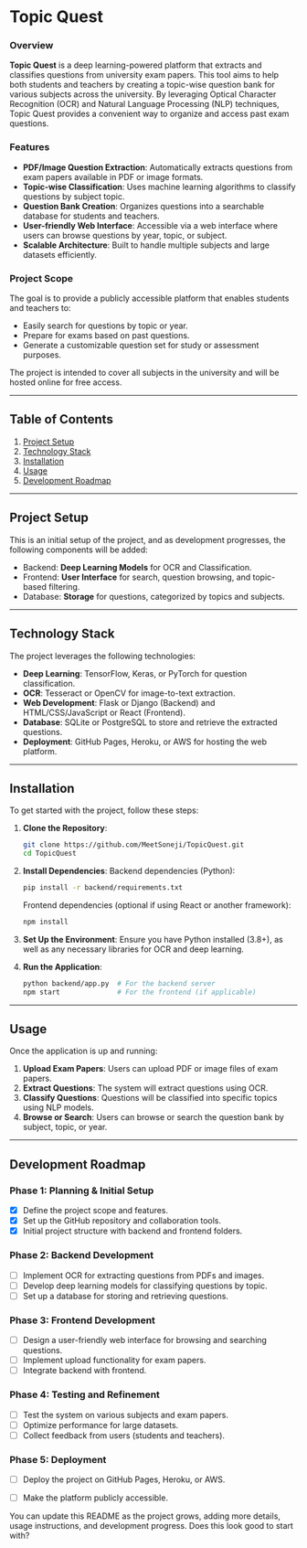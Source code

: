 # **Topic Quest**

### **Overview**
**Topic Quest** is a deep learning-powered platform that extracts and classifies questions from university exam papers. This tool aims to help both students and teachers by creating a topic-wise question bank for various subjects across the university. By leveraging Optical Character Recognition (OCR) and Natural Language Processing (NLP) techniques, Topic Quest provides a convenient way to organize and access past exam questions.

### **Features**
- **PDF/Image Question Extraction**: Automatically extracts questions from exam papers available in PDF or image formats.
- **Topic-wise Classification**: Uses machine learning algorithms to classify questions by subject topic.
- **Question Bank Creation**: Organizes questions into a searchable database for students and teachers.
- **User-friendly Web Interface**: Accessible via a web interface where users can browse questions by year, topic, or subject.
- **Scalable Architecture**: Built to handle multiple subjects and large datasets efficiently.

### **Project Scope**
The goal is to provide a publicly accessible platform that enables students and teachers to:
- Easily search for questions by topic or year.
- Prepare for exams based on past questions.
- Generate a customizable question set for study or assessment purposes.

The project is intended to cover all subjects in the university and will be hosted online for free access.

---

## **Table of Contents**
1. [Project Setup](#project-setup)
2. [Technology Stack](#technology-stack)
3. [Installation](#installation)
4. [Usage](#usage)
5. [Development Roadmap](#development-roadmap)

---

## **Project Setup**
This is an initial setup of the project, and as development progresses, the following components will be added:
- Backend: **Deep Learning Models** for OCR and Classification.
- Frontend: **User Interface** for search, question browsing, and topic-based filtering.
- Database: **Storage** for questions, categorized by topics and subjects.

---

## **Technology Stack**
The project leverages the following technologies:

- **Deep Learning**: TensorFlow, Keras, or PyTorch for question classification.
- **OCR**: Tesseract or OpenCV for image-to-text extraction.
- **Web Development**: Flask or Django (Backend) and HTML/CSS/JavaScript or React (Frontend).
- **Database**: SQLite or PostgreSQL to store and retrieve the extracted questions.
- **Deployment**: GitHub Pages, Heroku, or AWS for hosting the web platform.

---

## **Installation**
To get started with the project, follow these steps:

1. **Clone the Repository**:
   ```bash
   git clone https://github.com/MeetSoneji/TopicQuest.git
   cd TopicQuest
   ```

2. **Install Dependencies**:
   Backend dependencies (Python):
   ```bash
   pip install -r backend/requirements.txt
   ```

   Frontend dependencies (optional if using React or another framework):
   ```bash
   npm install
   ```

3. **Set Up the Environment**:
   Ensure you have Python installed (3.8+), as well as any necessary libraries for OCR and deep learning.

4. **Run the Application**:
   ```bash
   python backend/app.py  # For the backend server
   npm start              # For the frontend (if applicable)
   ```

---

## **Usage**
Once the application is up and running:
1. **Upload Exam Papers**: Users can upload PDF or image files of exam papers.
2. **Extract Questions**: The system will extract questions using OCR.
3. **Classify Questions**: Questions will be classified into specific topics using NLP models.
4. **Browse or Search**: Users can browse or search the question bank by subject, topic, or year.

---

## **Development Roadmap**
### **Phase 1: Planning & Initial Setup**
- [x] Define the project scope and features.
- [x] Set up the GitHub repository and collaboration tools.
- [x] Initial project structure with backend and frontend folders.

### **Phase 2: Backend Development**
- [ ] Implement OCR for extracting questions from PDFs and images.
- [ ] Develop deep learning models for classifying questions by topic.
- [ ] Set up a database for storing and retrieving questions.

### **Phase 3: Frontend Development**
- [ ] Design a user-friendly web interface for browsing and searching questions.
- [ ] Implement upload functionality for exam papers.
- [ ] Integrate backend with frontend.

### **Phase 4: Testing and Refinement**
- [ ] Test the system on various subjects and exam papers.
- [ ] Optimize performance for large datasets.
- [ ] Collect feedback from users (students and teachers).

### **Phase 5: Deployment**
- [ ] Deploy the project on GitHub Pages, Heroku, or AWS.
- [ ] Make the platform publicly accessible.


You can update this README as the project grows, adding more details, usage instructions, and development progress. Does this look good to start with?
